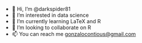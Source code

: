 - 👋 Hi, I’m @darkspider81
- 👀 I’m interested in data science
- 🌱 I’m currently learning LaTeX and R
- 💞️ I’m looking to collaborate on R
- 📫 You can reach me gonzalocontious@gmail.com

<!---Reach me for any assistance
--->
